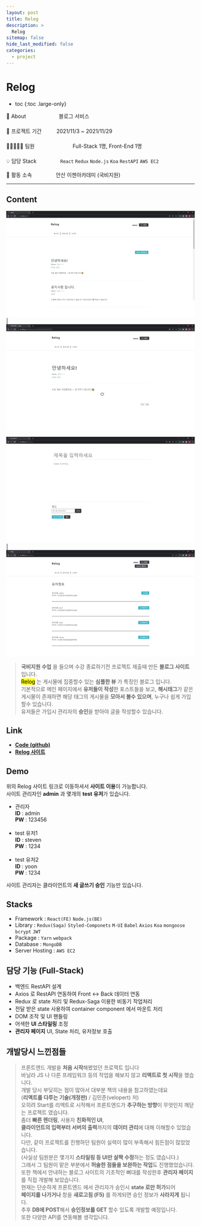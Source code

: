 ```yaml
---
layout: post
title: Relog
description: >
  Relog
sitemap: false
hide_last_modified: false
categories:
  - project
---
```


# Relog

* toc
{:toc .large-only}

🔎 About 　　　　　　블로그 서비스 \
　 \
📅 프로젝트 기간 　　 &nbsp;2021/11/3 ~ 2021/11/29 \
　 \
👨🏽‍🤝‍👨🏻 팀원　　　　　　　 Full-Stack 1명, Front-End 1명 \
　 \
💡 담당 Stack 　　　　&nbsp;`React` `Redux` `Node.js` `Koa` `RestAPI` `AWS EC2` \
 \
🏢 활동 소속　　　　 &nbsp;안산 이젠아카데미 (국비지원)

---

## Content

<img src="/assets/img/project/Relog/mainPage.jpg" width="" height="" title="메인(포스트 목록) 페이지" alt = ""> | <img src="/assets/img/project/Relog/postviewerPage.jpg" width="" height="" title="포스트 한개 보기" alt = "">

<img src="/assets/img/project/Relog/writePage.jpg"> | <img src="/assets/img/project/Relog/adminPage.jpg" width="" height="" title="관리자 페이지" alt = "">

> **국비지원 수업** 을 들으며 수강 종료하기전 프로젝트 제출때 만든 **블로그 사이트** 입니다. \
> <mark>Relog</mark> 는 게시물에 집중할수 있는 **심플한 뷰** 가 특징인 블로그 입니다. \
> 기본적으로 메인 페이지에서 **유저들이 작성**한 포스트들을 보고, **해시태그**가 같은 게시물이 존재하면 해당 태그의 게시물을 **모아서 볼수 있으며**, 누구나 쉽게 가입할수 있습니다. \
> 유저들은 가입시 관리자의 **승인**을 받아야 글을 작성할수 있습니다.

## Link

- **[Code (github)](https://github.com/steven-yn/Blog-Project-Working)**
- **[Relog 사이트](http://3.143.160.44:4000/)**

## Demo
위의 Relog 사이트 링크로 이동하셔서 **사이트 이용**이 가능합니다.       \
사이트 관리자인 **admin** 과 몇개의 **test 유저**가 있습니다.

- 관리자 <br>
**ID** : admin <br>
**PW** : 123456
<br><br>
- test 유저1 <br>
**ID** : steven <br>
**PW** : 1234
<br><br>
- test 유저2 <br>
**ID** : yoon <br>
**PW** : 1234

사이트 관리자는 클라이언트의 **새 글쓰기 승인** 기능만 있습니다.

## Stacks

- Framework : `React(FE)` `Node.js(BE)`
- Library : `Redux(Saga)` `Styled-Componets` `M-UI` `Babel` `Axios` `Koa` `mongoose` `bcrypt` `JWT`
- Package : `Yarn` `webpack`
- Database : `MongoDB`
- Server Hosting : `AWS EC2`

## 담당 기능 (Full-Stack)

- 백엔드 RestAPI 설계
- Axios 로 RestAPI 연동하여 Front <-> Back 데이터 연동
- Redux 로 state 처리 및 Redux-Saga 이용한 비동기 작업처리
- 전달 받은 state 사용하여 container component 에서 마운트 처리
- DOM 조작 및 UI 핸들링
- 어색한 **UI 스타일링** 조정
- **관리자 페이지** UI, State 처리, 유저정보 호출

## 개발당시 느낀점들

> 프론트엔드 개발을 **처음 시작**해봤었던 프로젝트 입니다 \
> 바닐라 JS 나 다른 프레임워크 등의 작업을 해보지 않고 **리액트로 첫 시작**을 했습니다. \
> 개발 당시 부딪히는 점이 많아서 대부분 책의 내용을 참고하였는데요 \
> (**리액트를 다루는 기술(개정판)** / 김민준(velopert) 저) \
> 오히려 Start를 리액트로 시작해서 프론트엔드가 **추구하는 방향**이 무엇인지 깨닫는 프로젝트 였습니다. \
> 좀더 **빠른 렌더링**, 사용자 **친화적인 UI**, \
> **클라이언트의 입력부터 서버의 출력**까지의 **데이터 관리**에 대해 이해할수 있었습니다. \
> 다만, 같이 프로젝트를 진행하던 팀원이 실력이 많이 부족해서 힘든점이 많았었습니다. \
> (사실상 팀원분은 몇가지 **스타일링 등 UI만 살짝 수정**하는 정도 였습니다.) \
> 그래서 그 팀원이 맡은 부분에서 **허술한 점들을 보완하는 작업**도 진행했었습니다. \
> 또한 책에서 안내하는 블로그 사이트의 기초적인 뼈대를 작성한후 **관리자 페이지**를 직접 개발해 보았습니다. \
> 현재는 단순하게 프론트엔드 에서 관리자가 승인시 **state 로만 허가**되어 \
> **페이지를 나가거나** 창을 **새로고침 (F5)** 를 하게되면 승인 정보가 **사라지게** 됩니다. \
> 추후 **DB에 POST**해서 **승인정보를 GET** 할수 있도록 개발할 예정입니다. \
> 또한 다양한 API를 연동해볼 생각입니다.
